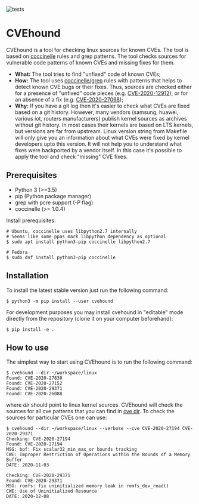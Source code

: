 ![tests](https://github.com/evdenis/cvehound/workflows/test/badge.svg)
# CVEhound

CVEhound is a tool for checking linux sources for known CVEs.
The tool is based on [coccinelle](https://coccinelle.gitlabpages.inria.fr/website/)
rules and grep patterns. The tool checks sources for vulnerable
code patterns of known CVEs and missing fixes for them.

- **What:** The tool tries to find "unfixed" code of known CVEs;
- **How:** The tool uses [coccinelle/grep](cvehound/cve) rules with patterns that helps to detect known CVE bugs or their fixes. Thus, sources are checked either for a presence of "unfixed" code pieces (e.g. [CVE-2020-12912](cvehound/cve/CVE-2020-12912.cocci)), or for an absence of a fix (e.g. [CVE-2020-27068](cvehound/cve/CVE-2020-27068.grep));
- **Why:** If you have a git log then it's easier to check what CVEs are fixed based on a git history. However, many vendors (samsung, huawei, various iot, routers manufacturers) publish kernel sources as archives without git history. In most cases their kernels are based on LTS kernels, but versions are far from upstream. Linux version string from Makefile will only give you an information about what CVEs were fixed by kernel developers upto this version. It will not help you to understand what fixes were backported by a vendor itself. In this case it's possible to apply the tool and check "missing" CVE fixes.

## Prerequisites

- Python 3 (>=3.5)
- pip (Python package manager)
- grep with pcre support (-P flag)
- coccinelle (>= 1.0.4)

Install prerequisites:
``` shell
# Ubuntu, coccinelle uses libpython2.7 internally
# Seems like some ppas mark libpython dependency as optional
$ sudo apt install python3-pip coccinelle libpython2.7

# Fedora
$ sudo dnf install python3-pip coccinelle
```

## Installation

To install the latest stable version just run the following command:

``` shell
$ python3 -m pip install --user cvehound
```

For development purposes you may install cvehound in "editable" mode
directly from the repository (clone it on your computer beforehand):

``` shell
$ pip install -e .
```

## How to use

The simplest way to start using CVEhound is to run the following command:

``` shell
$ cvehound --dir ~/workspace/linux
Found: CVE-2020-27830
Found: CVE-2020-27152
Found: CVE-2020-29371
Found: CVE-2020-26088
```

where *dir* should point to linux kernel sources. CVEhound will check the
sources for all cve patterns that you can find in [cve dir](/cvehound/cve/).
To check the sources for particular CVEs one can use:

``` shell
$ cvehound --dir ~/workspace/linux --verbose --cve CVE-2020-27194 CVE-2020-29371
Checking: CVE-2020-27194
Found: CVE-2020-27194
MSG: bpf: Fix scalar32_min_max_or bounds tracking
CWE: Improper Restriction of Operations within the Bounds of a Memory Buffer
DATE: 2020-11-03

Checking: CVE-2020-29371
Found: CVE-2020-29371
MSG: romfs: fix uninitialized memory leak in romfs_dev_read()
CWE: Use of Uninitialized Resource
DATE: 2020-12-08
```

